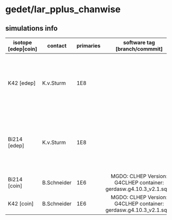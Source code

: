 # gedet/lar_pplus_chanwise

## simulations info

| isotope \[edep\|coin\] | contact   | primaries | software tag \[branch/commmit\]  | notes            |
| ---------------------- | --------- | --------- | :------------------------------: | ---------------- |
|  K42 \[edep\]          | K.v.Sturm | 1E8       |                                  | Events simulated homogeneously in the simulated lar volume, if you add all channels you get 1E8 primaries |
|  Bi214 \[edep\]        | K.v.Sturm | 1E8       |                                  | Events simulated homogeneously in the simulated lar volume, if you add all channels you get 1E8 primaries |
|  Bi214 \[coin\]        | B.Schneider| 1E6      | MGDO: CLHEP Version: G4CLHEP container: gerdasw.g4.10.3_v2.1.sqsh | 1E6 primaries per channel | |
|  K42 \[coin\]          | B.Schneider| 1E6      | MGDO: CLHEP Version: G4CLHEP container: gerdasw.g4.10.3_v2.1.sqsh | 1E6 primaries per channel | |

